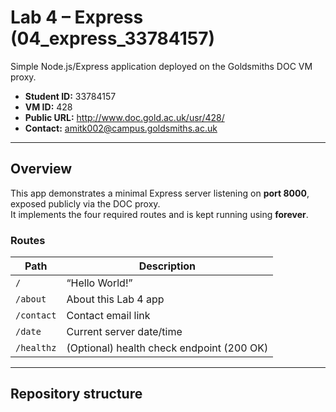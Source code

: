 # Lab 4 – Express (04_express_33784157)

Simple Node.js/Express application deployed on the Goldsmiths DOC VM proxy.

- **Student ID:** 33784157  
- **VM ID:** 428  
- **Public URL:** http://www.doc.gold.ac.uk/usr/428/  
- **Contact:** amitk002@campus.goldsmiths.ac.uk

---

## Overview

This app demonstrates a minimal Express server listening on **port 8000**, exposed publicly via the DOC proxy.  
It implements the four required routes and is kept running using **forever**.

### Routes

| Path        | Description                                  |
|-------------|----------------------------------------------|
| `/`         | “Hello World!”                               |
| `/about`    | About this Lab 4 app                         |
| `/contact`  | Contact email link                           |
| `/date`     | Current server date/time                     |
| `/healthz`  | (Optional) health check endpoint (200 OK)    |

---

## Repository structure


